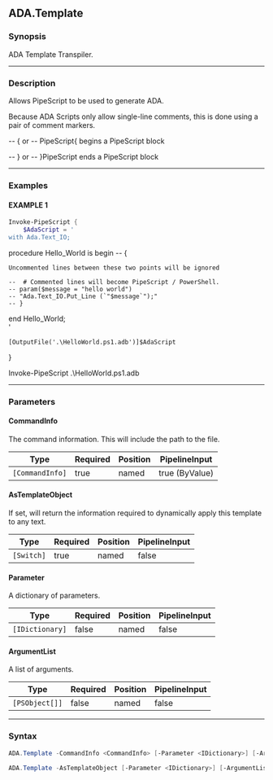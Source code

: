 ADA.Template
------------




### Synopsis
ADA Template Transpiler.



---


### Description

Allows PipeScript to be used to generate ADA.

Because ADA Scripts only allow single-line comments, this is done using a pair of comment markers.

-- { or -- PipeScript{  begins a PipeScript block

-- } or -- }PipeScript  ends a PipeScript block



---


### Examples
#### EXAMPLE 1
```PowerShell
Invoke-PipeScript {
    $AdaScript = '    
with Ada.Text_IO;
```
procedure Hello_World is
begin
    -- {

    Uncommented lines between these two points will be ignored

    --  # Commented lines will become PipeScript / PowerShell.
    -- param($message = "hello world")        
    -- "Ada.Text_IO.Put_Line (`"$message`");"
    -- }
end Hello_World;    
'

    [OutputFile('.\HelloWorld.ps1.adb')]$AdaScript
}

Invoke-PipeScript .\HelloWorld.ps1.adb


---


### Parameters
#### **CommandInfo**

The command information.  This will include the path to the file.






|Type           |Required|Position|PipelineInput |
|---------------|--------|--------|--------------|
|`[CommandInfo]`|true    |named   |true (ByValue)|



#### **AsTemplateObject**

If set, will return the information required to dynamically apply this template to any text.






|Type      |Required|Position|PipelineInput|
|----------|--------|--------|-------------|
|`[Switch]`|true    |named   |false        |



#### **Parameter**

A dictionary of parameters.






|Type           |Required|Position|PipelineInput|
|---------------|--------|--------|-------------|
|`[IDictionary]`|false   |named   |false        |



#### **ArgumentList**

A list of arguments.






|Type          |Required|Position|PipelineInput|
|--------------|--------|--------|-------------|
|`[PSObject[]]`|false   |named   |false        |





---


### Syntax
```PowerShell
ADA.Template -CommandInfo <CommandInfo> [-Parameter <IDictionary>] [-ArgumentList <PSObject[]>] [<CommonParameters>]
```
```PowerShell
ADA.Template -AsTemplateObject [-Parameter <IDictionary>] [-ArgumentList <PSObject[]>] [<CommonParameters>]
```
